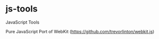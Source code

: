 js-tools
========

JavaScript Tools

Pure JavaScript Port of WebKit (https://github.com/trevorlinton/webkit.js)
